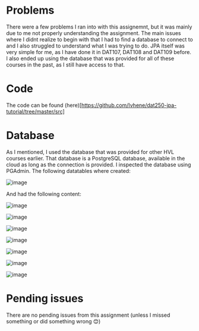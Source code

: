 # Problems
There were a few problems I ran into with this assignemnt, but it was mainly due to me not properly understanding the assignment. The main issues where I didnt realize to begin with that I had to find a database to connect to and I also struggled to understand what I was trying to do. JPA itself was very simple for me, as I have done it in DAT107, DAT108 and DAT109 before. I also ended up using the database that was provided for all of these courses in the past, as I still have access to that. 

# Code
The code can be found (here)[https://github.com/Ivhene/dat250-jpa-tutorial/tree/master/src]

# Database
As I mentioned, I used the database that was provided for other HVL courses earlier. That database is a PostgreSQL database, available in the cloud as long as the connection is provided. I inspected the database using PGAdmin. The following datatables where created:

![image](https://github.com/user-attachments/assets/ee4a463c-d7cf-488d-8cd9-d404fcf9ae26)

And had the following content: 

![image](https://github.com/user-attachments/assets/ae6d653e-8ccd-4aea-bff7-ab10d8d8375c)

![image](https://github.com/user-attachments/assets/c3d3983e-9eff-4aa6-9db0-b6beb23a2314)

![image](https://github.com/user-attachments/assets/ea241bcf-0a9f-4b4f-8fa6-4663fdebb214)

![image](https://github.com/user-attachments/assets/460bf70c-a8f6-4864-9aa1-c50d647d346d)

![image](https://github.com/user-attachments/assets/2c52d363-571f-47b5-8d96-542ad2c3eec1)

![image](https://github.com/user-attachments/assets/fba5eebd-7728-4878-a830-662a8a78fae9)

![image](https://github.com/user-attachments/assets/fbef659d-a819-45a2-8318-01f6f320ceb1)

# Pending issues
There are no pending issues from this assignment (unless I missed something or did something wrong 😊)
